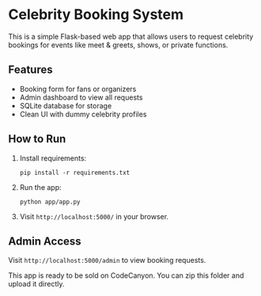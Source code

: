 # Celebrity Booking System

This is a simple Flask-based web app that allows users to request celebrity bookings for events like meet & greets, shows, or private functions.

## Features

- Booking form for fans or organizers
- Admin dashboard to view all requests
- SQLite database for storage
- Clean UI with dummy celebrity profiles

## How to Run

1. Install requirements:
    ```
    pip install -r requirements.txt
    ```

2. Run the app:
    ```
    python app/app.py
    ```

3. Visit `http://localhost:5000/` in your browser.

## Admin Access

Visit `http://localhost:5000/admin` to view booking requests.

This app is ready to be sold on CodeCanyon. You can zip this folder and upload it directly.

